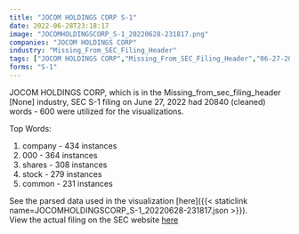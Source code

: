 ```yaml
---
title: "JOCOM HOLDINGS CORP S-1"
date: 2022-06-28T23:18:17
image: "JOCOMHOLDINGSCORP_S-1_20220628-231817.png"
companies: "JOCOM HOLDINGS CORP"
industry: "Missing_From_SEC_Filing_Header"
tags: ["JOCOM HOLDINGS CORP","Missing_From_SEC_Filing_Header","06-27-2022","S-1"]
forms: "S-1"
---
```

JOCOM HOLDINGS CORP, which is in the Missing_from_sec_filing_header [None] industry, SEC S-1 filing on June 27, 2022 had 20840 (cleaned) words - 600 were utilized for the visualizations.

Top Words:
1. company - 434 instances
2. 000 - 364 instances
3. shares - 308 instances
4. stock - 279 instances
5. common - 231 instances


See the parsed data used in the visualization [here]({{< staticlink name=JOCOMHOLDINGSCORP_S-1_20220628-231817.json >}}).  
View the actual filing on the SEC website [here](https://www.sec.gov/Archives/edgar/data/1907425/0001599916-22-000168.txt)